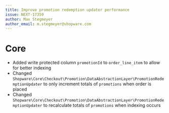 ```yaml
---
title: Improve promotion redemption updater performance
issue: NEXT-17359
author: Max Stegmeyer
author_email: m.stegmeyer@shopware.com
---
```

# Core
* Added write protected column `promotionId` to `order_line_item` to allow for better indexing
* Changed `Shopware\Core\Checkout\Promotion\DataAbstractionLayer\PromotionRedemptionUpdater` to only increment totals of `promotions` when order is placed
* Changed `Shopware\Core\Checkout\Promotion\DataAbstractionLayer\PromotionRedemptionUpdater` to recalculate totals of `promotions` when indexing occurs
